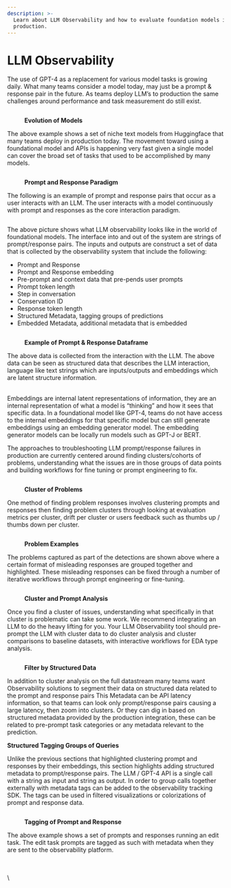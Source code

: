 ```yaml
---
description: >-
  Learn about LLM Observability and how to evaluate foundation models in
  production.
---
```


# LLM Observability

The use of GPT-4 as a replacement for various model tasks is growing daily. What many teams consider a model today, may just be a prompt & response pair in the future. As teams deploy LLM’s to production the same challenges around performance and task measurement do still exist.

<figure><img src="../.gitbook/assets/Phoenix docs graphics-05 (1).jpg" alt=""><figcaption><p><strong>Evolution of Models</strong></p></figcaption></figure>

The above example shows a set of niche text models from Huggingface that many teams deploy in production today. The movement toward using a foundational model and APIs is happening very fast given a single model can cover the broad set of tasks that used to be accomplished by many models.

<figure><img src="../.gitbook/assets/Phoenix docs graphics-06.jpg" alt=""><figcaption><p><strong>Prompt and Response Paradigm</strong></p></figcaption></figure>

The following is an example of prompt and response pairs that occur as a user interacts with an LLM. The user interacts with a model continuously with prompt and responses as the core interaction paradigm.&#x20;

<figure><img src="../.gitbook/assets/Phoenix docs graphics-07 (1).jpg" alt=""><figcaption></figcaption></figure>

The above picture shows what LLM observability looks like in the world of foundational models. The interface into and out of the system are strings of prompt/response pairs. The inputs and outputs are construct a set of data that is collected by the observability system that include the following:

* Prompt and Response
* Prompt and Response embedding
* Pre-prompt and context data that pre-pends user prompts
* Prompt token length
* Step in conversation&#x20;
* Conservation ID
* Response token length
* Structured Metadata, tagging groups of predictions&#x20;
* Embedded Metadata, additional metadata that is embedded

<figure><img src="https://lh3.googleusercontent.com/gwlk5Ynk8sp_CNAjwr3qU84kMWe45-0Jd4SkwxkkBQNG1KGDWkmfJHv9l38V2VsyQVWa4YjcxijAonBaJ10ztl5tr1u0BTM3URWYmCdwAqjoCMDaxEBQFUmWpobpBYXGJa3-EJ-pHYaeplrOrzIogBs" alt=""><figcaption><p><strong>Example of Prompt &#x26; Response Dataframe</strong> </p></figcaption></figure>

The above data is collected from the interaction with the LLM. The above data can be seen as structured data that describes the LLM interaction, language like text strings which are inputs/outputs and embeddings which are latent structure information.&#x20;

\
Embeddings are internal latent representations of information, they are an internal representation of what a model is “thinking” and how it sees that specific data. In a foundational model like GPT-4, teams do not have access to the internal embeddings for that specific model but can still generate embeddings using an embedding generator model. The embedding generator models can be locally run models such as GPT-J or BERT.&#x20;

The approaches to troubleshooting LLM prompt/response failures in production are currently centered around finding clusters/cohorts of problems, understanding what the issues are in those groups of data points and building workflows for fine tuning or prompt engineering to fix.

<figure><img src="../.gitbook/assets/Phoenix docs graphics-08.jpg" alt=""><figcaption><p><strong>Cluster of Problems</strong></p></figcaption></figure>

One method of finding problem responses involves clustering prompts and responses then finding problem clusters through looking at evaluation metrics per cluster, drift per cluster or users feedback such as thumbs up / thumbs down per cluster.&#x20;

<figure><img src="../.gitbook/assets/Phoenix docs graphics-09.jpg" alt=""><figcaption><p><strong>Problem Examples</strong></p></figcaption></figure>

The problems captured as part of the detections are shown above where a certain format of misleading responses are grouped together and highlighted. These misleading responses can be fixed through a number of iterative workflows through prompt engineering or fine-tuning.

<figure><img src="../.gitbook/assets/Phoenix docs graphics-10.jpg" alt=""><figcaption><p><strong>Cluster and Prompt Analysis</strong></p></figcaption></figure>

Once you find a cluster of issues, understanding what specifically in that cluster is problematic can take some work. We recommend integrating an LLM to do the heavy lifting for you. Your LLM Observability tool should pre-prompt the LLM with cluster data to do cluster analysis and cluster comparisons to baseline datasets, with interactive workflows for EDA type analysis.&#x20;

<figure><img src="../.gitbook/assets/Phoenix docs graphics-11.jpg" alt=""><figcaption><p><strong>Filter by Structured Data</strong></p></figcaption></figure>

In addition to cluster analysis on the full datastream many teams want Observability solutions to segment their data on structured data related to the prompt and response pairs This Metadata can be API latency information, so that teams can look only prompt/response pairs causing a large latency, then zoom into clusters. Or they can dig in based on structured metadata provided by the production integration, these can be related to pre-prompt task categories or any metadata relevant to the prediction. &#x20;

**Structured Tagging Groups of Queries**&#x20;

Unlike the previous sections that highlighted clustering prompt and responses by their embeddings, this section highlights adding structured metadata to prompt/response pairs. The LLM / GPT-4 API is a single call with a string as input and string as output. In order to group calls together externally with metadata tags can be added to the observability tracking SDK. The tags can be used in filtered visualizations or colorizations of prompt and response data.&#x20;

<figure><img src="../.gitbook/assets/Phoenix docs graphics-12.jpg" alt=""><figcaption><p><strong>Tagging of Prompt and Response</strong></p></figcaption></figure>

The above example shows a set of prompts and responses running an edit task. The edit task prompts are tagged as such with metadata when they are sent to the observability platform.&#x20;

\
\
\
